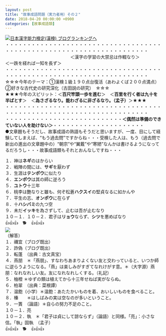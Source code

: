 ```yaml
---
layout: post
title: "故事成語問題（実力者用）その２"
date: 2018-04-20 00:00:00 +0900
categories: [故事成語類]
---
```


[![](/syuusyuu9701/assets/images/故事成語問題（実力者用）その２-br_c_3028_1.gif)](http://blog.with2.net/link.php?1659096:3028 "日本漢字能力検定(漢検) ブログランキングへ")[日本漢字能力検定(漢検) ブログランキングへ](http://blog.with2.net/link.php?1659096:3028)  
・・・・・・・・・・・・・・・・・・・・・・・・・・・・・・・・・・・・・・・・・・・・・・・・・・・・・・・・・・・・・・・・・・・・・  
　　　　　　　　　　　　　　　＜漢字の学習の大禁忌は作輟なり＞　　　　　＜一跌を経れば一知を長ず＞　　　　　  
・・・・・・・・・・・・・・・・・・・・・・・・・・・・・・・・・・・・・・・・・・・・・・・・・・・・・・・・・・・・・・・・・・・・・  
☆☆☆今年のテーマ：①漢検１級１９０点台復活（あわよくば２００点満点）　②好きな古代史の研究深化（古田説の研究）　☆☆☆  
★★★今年のスピリット：＜**百尺竿頭一歩を進む**＞　＜**百里を行く者は九十を半ばとす**＞　＜**為さざるなり。能わざるに非ざるなり。（孟子）**＞★★★  
・・・・・・・・・・・・・・・・・・・・・・・・・・・・・・・・・・・・・・・・・・・・・・・・・・・・・・・・・・・・・・・・・・・・・  
・・・・・・・・・・・・・・・・・・・・・・・・・・・**＜偶然は準備のできていない人を助けない＞**・・・・・・・・・・・・・・・・・・・・・  
●文章題もそうだし、故事成語の熟語もそうだと思いますが、一度、目にして経験してしまえば、“もう過去問”ですからね・・・受検した人は、もう（過去問で新出の進出の文章題中の）“朝宗”や“翼戴”や“寒陋”なんかは書けるようになってるだろうし・・・故事成語類もそれとおんなしですね・・・  
  
１．神は**ネギ**のはからい　  
２．戦陣の間には、**サギ**を厭わず　  
３．生涯は**テンポウ**に似たり　　  
４．**エンポウ**は其の師に逆ろう　  
５．**ユトウ**十三年　　  
６．桃李は艶なりと雖も、何ぞ松蒼**ハクスイ**の堅貞なるに如かんや  
７．平生の志、**オンポウ**に在らず  
８．十**ハシバミ**の九つ空　　  
９．未だ**イッキ**を為さずして、止むは吾が止むなり　  
１０－１．１０－２．君子は**リョウ**ならず、**シツ**を悪めばなり　  
👍👍👍　🐕　👍👍👍  
![](/syuusyuu9701/assets/images/故事成語問題（実力者用）その２-a1803f6ddc3becfc72bef0e7a99b5f5d.jpg)  
（解答）  
１．禰宜（ブログ既出）　  
２．詐偽（ブログ既出）　  
３．転蓬　（出典：古文真宝）　  
４．燕朋　＊「燕朋」、すなわちあまりよくない友と交わっていると、いつか師に逆らうようになる。「燕」は楽しみがすぎてなれけがす意。＊（大字源）燕朋：なれなれしい友。友になれなれしくする。（礼記）　  
５．柚橙 ＊ゆずの類は植えてから十三年せねば実がならぬ。　  
６．柏翠　（出典：菜根譚）　  
７．温飽（小学）＊温飽：あたたかいものを着、おいしいものを食べること。　  
８．榛　　＊はしばみの実は空なのが多いということ。　  
９．一簣　（論語）＊自らの努力不足のこと。　  
１０－１．亮　  
１０－２．執　＊「君子は貞にして諒ならず」（論語）と同様。「亮」：小さな信。「執」固執　（孟子）  
👍👍👍　🐕　👍👍👍